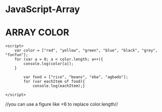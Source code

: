 # JavaScript-Array
<!DOCTYPE html>
<html lang="en">
<head>
    <meta charset="UTF-8">
    <meta http-equiv="X-UA-Compatible" content="IE=edge">
    <meta name="viewport" content="width=device-width, initial-scale=1.0">
    <title>ARRAY</title>
</head>
<body>
    <h1>ARRAY COLOR</h1>

    <script>
        var color = ["red", "yellow", "green", "blue", "black", "grey", "funfun"];
        for (var a = 0; a < color.length; a++){
            console.log(color[a]);
        }

            var food = ["rice", "beans", "eba", "agbado"];
            for (var eachItem of food){
                console.log(eachItem);}
        
    </script>
    
</body>
</html>
//you can use a figure like <6 to replace color.length//
